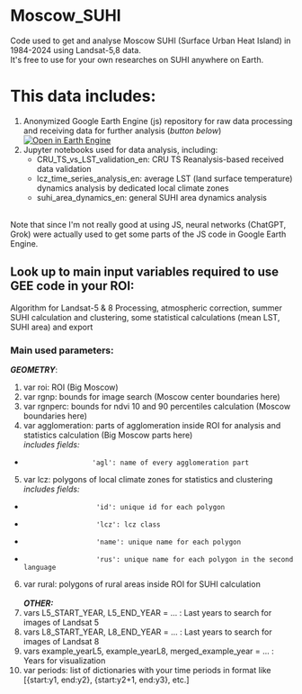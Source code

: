 # Moscow_SUHI
Code used to get and analyse Moscow SUHI (Surface Urban Heat Island) in 1984-2024 using Landsat-5,8 data.
<br>
It's free to use for your own researches on SUHI anywhere on Earth.

# This data includes:
1. Anonymized Google Earth Engine (js) repository for raw data processing and receiving data for further analysis (*button below*) <br>
[![Open in Earth Engine](https://img.shields.io/badge/Open%20in-GEE-green?style=flat&logo=googleearthengine)](https://code.earthengine.google.com/b010e4836f3df60e942859e02eec83e8?noload=true)
3. Jupyter notebooks used for data analysis, including:
   - CRU_TS_vs_LST_validation_en: CRU TS Reanalysis-based received data validation
   - lcz_time_series_analysis_en: average LST (land surface temperature) dynamics analysis by dedicated local climate zones
   - suhi_area_dynamics_en: general SUHI area dynamics analysis
<br>
Note that since I'm not really good at using JS, neural networks (ChatGPT, Grok) were actually used to get some parts of the JS code in Google Earth Engine.
<br>

## Look up to main input variables required to use GEE code in your ROI:
Algorithm for Landsat-5 & 8 Processing, atmospheric correction, summer SUHI calculation and clustering, some statistical calculations (mean LST, SUHI area) and export

### Main used parameters:
***GEOMETRY***:
<br>
1. var roi: ROI (Big Moscow) <br>
2. var rgnp: bounds for image search (Moscow center boundaries here) <br>
3. var rgnperc: bounds for ndvi 10 and 90 percentiles calculation (Moscow boundaries here) <br>
4. var agglomeration: parts of agglomeration inside ROI for analysis and statistics calculation (Big Moscow parts here) <br>
*includes fields:* <br>
-                      'agl': name of every agglomeration part
5. var lcz: polygons of local climate zones for statistics and clustering <br>
*includes fields:* <br>
-                       'id': unique id for each polygon
-                       'lcz': lcz class
-                       'name': unique name for each polygon
-                       'rus': unique name for each polygon in the second language
6. var rural: polygons of rural areas inside ROI for SUHI calculation
<br><br>***OTHER:***
7. vars L5_START_YEAR, L5_END_YEAR = ... : Last years to search for images of Landsat 5<br>
8. vars L8_START_YEAR, L8_END_YEAR = ... : Last years to search for images of Landsat 8<br>
9. vars example_yearL5, example_yearL8, merged_example_year = ... : Years for visualization<br>
10. var periods: list of dictionaries with your time periods in format like [{start:y1, end:y2}, {start:y2+1, end:y3}, etc.]

